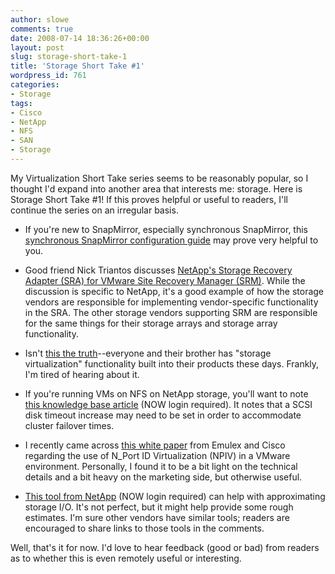 ```yaml
---
author: slowe
comments: true
date: 2008-07-14 18:36:26+00:00
layout: post
slug: storage-short-take-1
title: 'Storage Short Take #1'
wordpress_id: 761
categories:
- Storage
tags:
- Cisco
- NetApp
- NFS
- SAN
- Storage
---
```


My Virtualization Short Take series seems to be reasonably popular, so I thought I'd expand into another area that interests me: storage. Here is Storage Short Take #1! If this proves helpful or useful to readers, I'll continue the series on an irregular basis.

* If you're new to SnapMirror, especially synchronous SnapMirror, this [synchronous SnapMirror configuration guide](http://www.wideknowledge.net/synchronous-snapmiror-configuration-guide.html) may prove very helpful to you.

* Good friend Nick Triantos discusses [NetApp's Storage Recovery Adapter (SRA) for VMware Site Recovery Manager (SRM)](http://blogs.netapp.com/storage_nuts_n_bolts/2008/06/site-recovery-m.html). While the discussion is specific to NetApp, it's a good example of how the storage vendors are responsible for implementing vendor-specific functionality in the SRA. The other storage vendors supporting SRM are responsible for the same things for their storage arrays and storage array functionality.

* Isn't [this the truth](http://dcsblog.burtongroup.com/data_center_strategies/2008/07/storage-virtual.html)--everyone and their brother has "storage virtualization" functionality built into their products these days. Frankly, I'm tired of hearing about it.

* If you're running VMs on NFS on NetApp storage, you'll want to note [this knowledge base article](https://now.netapp.com/Knowledgebase/solutionarea.asp?id=kb37986) (NOW login required). It notes that a SCSI disk timeout increase may need to be set in order to accommodate cluster failover times.

* I recently came across [this white paper](http://www.emulex.com/white/hba/CiscoEmulexVirtualizationforVMware.pdf) from Emulex and Cisco regarding the use of N_Port ID Virtualization (NPIV) in a VMware environment. Personally, I found it to be a bit light on the technical details and a bit heavy on the marketing side, but otherwise useful.

* [This tool from NetApp](http://now.netapp.com/NOW/download/tools/sio_ntap/) (NOW login required) can help with approximating storage I/O. It's not perfect, but it might help provide some rough estimates. I'm sure other vendors have similar tools; readers are encouraged to share links to those tools in the comments.

Well, that's it for now. I'd love to hear feedback (good or bad) from readers as to whether this is even remotely useful or interesting.
